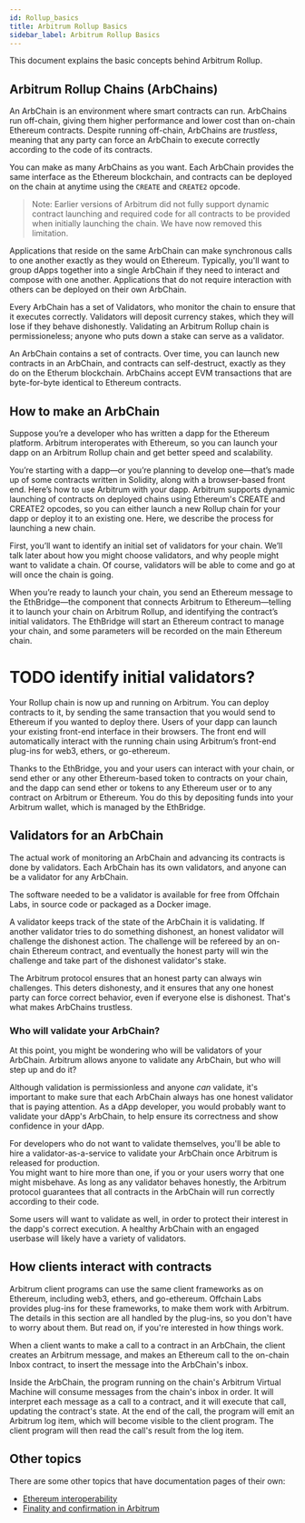 ```yaml
---
id: Rollup_basics
title: Arbitrum Rollup Basics
sidebar_label: Arbitrum Rollup Basics
---
```


This document explains the basic concepts behind Arbitrum Rollup.

## Arbitrum Rollup Chains (ArbChains)

An ArbChain is an environment where smart contracts can run. ArbChains run off-chain, giving them higher performance
and lower cost than on-chain Ethereum contracts.
Despite running off-chain, ArbChains are _trustless_, meaning that any
party can force an ArbChain to execute correctly according to the code of its contracts.

You can make as many ArbChains as you want. Each ArbChain provides the same interface as the Ethereum blockchain, and contracts can be deployed on the chain at anytime using the `CREATE` and `CREATE2` opcode.
> Note: Earlier versions of Arbitrum did not fully support dynamic contract launching and required code for all contracts to be provided when initially launching the chain. We have now removed this limitation.

Applications that reside on the same ArbChain can make synchronous calls to one another exactly as they would on Ethereum.
Typically, you'll want to group dApps together into a single ArbChain if they need to interact and compose with one another. Applications that do not require interaction with others can be deployed on their own ArbChain.

Every ArbChain has a set of Validators, who monitor the chain to ensure that it executes correctly.
Validators will deposit currency stakes, which they will lose if they behave dishonestly. Validating an Arbitrum Rollup chain is permissioneless; anyone who puts down a stake can serve as a validator.

An ArbChain contains a set of contracts.
Over time, you can launch new contracts in an ArbChain, and contracts can self-destruct, exactly as they do on the Etherum blockchain.
ArbChains accept EVM transactions that are byte-for-byte identical to Ethereum contracts.


## How to make an ArbChain


Suppose you’re a developer who has written a dapp for the Ethereum platform. Arbitrum interoperates with Ethereum, so you can launch your dapp on an Arbitrum Rollup chain and get better speed and scalability. 

You’re starting with a dapp—or you’re planning to develop one—that’s made up of some contracts written in Solidity, along with a browser-based front end.  Here’s how to use Arbitrum with your dapp. Arbitrum supports dynamic launching of contracts on deployed chains using Ethereum's CREATE and CREATE2 opcodes, so you can either launch a new Rollup chain for your dapp or deploy it to an existing one. Here, we describe the process for launching a new chain.

First, you’ll want to identify an initial set of validators for your chain. We’ll talk later about how you might choose validators, and why people might want to validate a chain. Of course, validators will be able to come and go at will once the chain is going.  

When you’re ready to launch your chain, you send an Ethereum message to the EthBridge—the component that connects Arbitrum to Ethereum—telling it to launch your chain on Arbitrum Rollup, and identifying the contract’s initial validators.  The EthBridge will start an Ethereum contract to manage your chain,
and some parameters will be recorded on the main Ethereum chain.

# TODO identify initial validators?


Your Rollup chain is now up and running on Arbitrum. You can deploy contracts to it, by sending the same transaction that you would send to Ethereum if you wanted to deploy there. Users of your dapp can launch your existing front-end interface in their browsers. The front end will automatically interact with the running chain using Arbitrum’s front-end plug-ins for web3, ethers, or go-ethereum.

Thanks to the EthBridge, you and your users can interact with your chain, or send ether or any other Ethereum-based token to contracts on your chain, and the dapp can send ether or tokens to any Ethereum user or to any contract on Arbitrum or Ethereum. You do this by depositing funds into your Arbitrum wallet, which is managed by the EthBridge.

## Validators for an ArbChain

The actual work of monitoring an ArbChain and advancing its contracts is done by validators.
Each ArbChain has its own validators, and anyone can be a validator for any ArbChain.

The software needed to be a validator is available for free from Offchain Labs, in source code or packaged as a Docker image.

A validator keeps track of the state of the ArbChain it is validating.
If another validator tries to do something dishonest, an honest validator will challenge the dishonest action.
The challenge will be refereed by an on-chain Ethereum contract, and eventually the honest party will win the challenge and take part of the dishonest validator's stake.

The Arbitrum protocol ensures that an honest party can always win challenges.
This deters dishonesty, and it ensures that any one honest party can force correct behavior, even if everyone else is dishonest.
That's what makes ArbChains trustless.

### Who will validate your ArbChain?

At this point, you might be wondering who will be validators of your ArbChain.
Arbitrum allows anyone to validate any ArbChain, but who will step up and do it?

Although validation is permissionless and anyone _can_ validate, it's important to make sure that each ArbChain always has one honest validator that is paying attention. As a dApp developer, you would probably want to validate your dApp's ArbChain, to help ensure its correctness and show confidence in your dApp.

For developers who do not want to validate themselves, you'll be able to hire a validator-as-a-service to validate your ArbChain once Arbitrum is released for production.  
You might want to hire more than one, if you or your users worry that one might misbehave. As long as any validator behaves honestly, the Arbitrum protocol guarantees that all contracts in the ArbChain will run correctly according to their code. 

Some users will want to validate as well, in order to protect their interest in the dapp's correct execution. A healthy ArbChain with an engaged userbase will likely have a variety of validators.



## How clients interact with contracts

Arbitrum client programs can use the same client frameworks as on Ethereum, including web3, ethers, and go-ethereum.
Offchain Labs provides plug-ins for these frameworks, to make them work with Arbitrum.
The details in this section are all handled by the plug-ins, so you don't have to worry about them.
But read on, if you're interested in how things work.

When a client wants to make a call to a contract in an ArbChain, the client creates an Arbitrum message,
and makes an Ethereum call to the on-chain Inbox contract, to insert the message into the ArbChain's inbox.

Inside the ArbChain, the program running on the chain's Arbitrum Virtual Machine will consume messages from the chain's inbox in order.
It will interpret each message as a call to a contract, and it will execute that call, updating the contract's state.
At the end of the call, the program will emit an Arbitrum log item, which will become visible to the client program.
The client program will then read the call's result from the log item.

## Other topics

There are some other topics that have documentation pages of their own:

- [Ethereum interoperability](Ethereum_Interoperability.md)
- [Finality and confirmation in Arbitrum](Finality.md)

